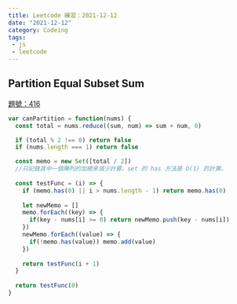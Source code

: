 ```yaml
---
title: Leetcode 練習：2021-12-12 
date: "2021-12-12"
category: Codeing
tags:
 - js
 - leetcode
---
```


## Partition Equal Subset Sum

[題號：416](https://leetcode.com/problems/partition-equal-subset-sum/)

```js
var canPartition = function(nums) {
  const total = nums.reduce((sum, num) => sum + num, 0)

  if (total % 2 !== 0) return false
  if (nums.length === 1) return false

  const memo = new Set([total / 2])
  //只記錄其中一個陣列的加總來減少計算。set 的 has 方法是 O(1) 的計算。
  
  const testFunc = (i) => {
    if (memo.has(0) || i > nums.length - 1) return memo.has(0)
    
    let newMemo = []
    memo.forEach((key) => {
      if(key - nums[i] >= 0) return newMemo.push(key - nums[i])
    })
    newMemo.forEach((value) => {
      if(!memo.has(value)) memo.add(value)
    })
    
    return testFunc(i + 1)
  }
  
  return testFunc(0)
}
```